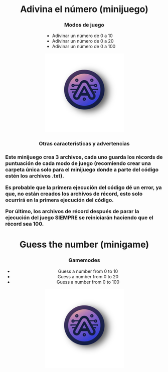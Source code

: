 <h1 align="center"> Adivina el número (minijuego) </h1>

<h3 align="center"> Modos de juego </h5>
<div style="margin-left:25%; margin-right:25%;">
<ul>
    <li>Adivinar un número de 0 a 10</li>
    <li>Adivinar un número de 0 a 20</li>
    <li>Adivinar un número de 0 a 100</li>
</ul>
</div>
<p align="center">
<img src="logo.png" width="50%">
</p>

<h3 align="center">Otras características y advertencias<h3>

<p>Este minijuego crea 3 archivos, cada uno guarda los récords de puntuación de cada modo de juego (recomiendo crear una carpeta única solo para el minijuego donde a parte del código estén los archivos .txt).

Es probable que la primera ejecución del código dé un error, ya que, no están creados los archivos de récord, esto solo ocurrirá en la primera ejecución del código.

Por último, los archivos de récord después de parar la ejecución del juego SIEMPRE se reiniciarán haciendo que el récord sea 100.

</p>

<h1 align="center"> Guess the number (minigame) </h1>

<h3 align="center"> Gamemodes </h5>
<div align="center">
<ul align="center">
    <li>Guess a number from 0 to 10</li>
    <li>Guess a number from 0 to 20</li>
    <li>Guess a number from 0 to 100</li>
</ul>
</div>
<p align="center">
<img src="logo.png" width="50%">
</p>